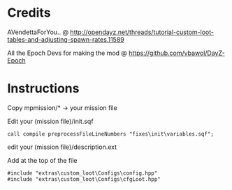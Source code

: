 Credits
=================
AVendettaForYou.. @ http://opendayz.net/threads/tutorial-custom-loot-tables-and-adjusting-spawn-rates.11589


All the Epoch Devs for making the mod  @ https://github.com/vbawol/DayZ-Epoch



Instructions
============

Copy mpmission/* -> your mission file


Edit your (mission file)/init.sqf

```
call compile preprocessFileLineNumbers "fixes\init\variables.sqf";
```

edit your (mission file)/description.ext

Add at the top of the file
```
#include "extras\custom_loot\Configs\config.hpp"
#include "extras\custom_loot\Configs\cfgLoot.hpp"
```
